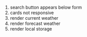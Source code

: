 1. search  button appears below form
2. cards not responsive
3. render current weather
4. render forecast weather
5. render local storage